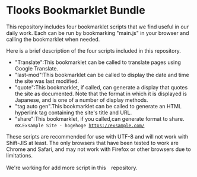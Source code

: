
# Tlooks Bookmarklet Bundle

This repository includes four bookmarklet scripts that we find useful in our daily work. Each can be run by bookmarking "main.js" in your browser and calling the bookmarklet when needed.

Here is a brief description of the four scripts included in this repository.

* "Translate":This bookmarklet can be called to translate pages using Google Translate.
* "last-mod":This bookmarklet can be called to display the date and time the site was last modified.
* "quote":This bookmarklet, if called, can generate a display that quotes the site as documented. Note that the format in which it is displayed is Japanese, and is one of a number of display methods.
* "tag auto gen".This bookmarklet can be called to generate an HTML hyperlink tag containing the site's title and URL.
* "share":This bookmarklet, if you called,can generate format to share. ex.<code>Exsample Site - hogehoge https://exsample.com/</code>

These scripts are recommended for use with UTF-8 and will not work with Shift-JIS at least. The only browsers that have been tested to work are Chrome and Safari, and may not work with Firefox or other browsers due to limitations.

We're working for add more script in this　repository.
